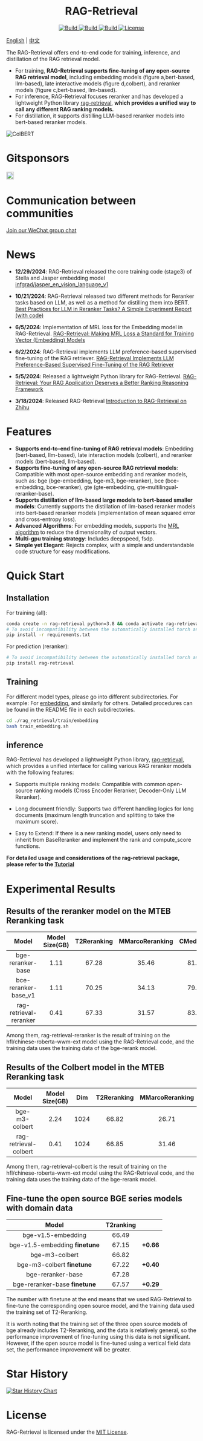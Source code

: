 <h1 align="center">RAG-Retrieval</h1>
<p align="center">
    <a href="https://pypi.org/project/rag-retrieval/#description">
            <img alt="Build" src="https://img.shields.io/pypi/v/rag-retrieval?color=brightgreen">
    </a>
    <a href="https://www.pepy.tech/projects/rag-retrieval">
            <img alt="Build" src="https://static.pepy.tech/personalized-badge/rag-retrieval?period=total&units=international_system&left_color=grey&right_color=brightgreen&left_text=downloads">
    </a>
    <a href="https://github.com/NLPJCL/RAG-Retrieval">
            <img alt="Build" src="https://img.shields.io/badge/Contribution-Welcome-blue">
    </a>
    <a href="https://github.com/NLPJCL/RAG-Retrieval/blob/master/LICENSE">
        <img alt="License" src="https://img.shields.io/badge/LICENSE-MIT-green">
    </a>
</p>

[English](./README.md) | [中文](./README_zh.md)

The RAG-Retrieval offers end-to-end code for training, inference, and distillation of the RAG retrieval model.
- For training, **RAG-Retrieval supports fine-tuning of any open-source RAG retrieval model**, including embedding models (figure a,bert-based, llm-based), late interactive models (figure d,colbert), and reranker models (figure c,bert-based, llm-based).
- For inference, RAG-Retrieval focuses reranker and has developed a lightweight Python library [rag-retrieval](https://pypi.org/project/rag-retrieval/), **which provides a unified way to call any different RAG ranking models.**
- For distillation, it supports distilling LLM-based reranker models into bert-based reranker models.


![ColBERT](pictures/models.png)


# Gitsponsors

[<img src="https://api.gitsponsors.com/api/badge/img?id=773093836" height="20">](https://api.gitsponsors.com/api/badge/link?p=B9A6KvI8V5kkCX3UDwPDSHfr5DBWDbwf/uDUz6wHomMT9p8wWViErqLAjlaZ2/2KdNlu4eVtPspSNfgAKp6aBA==)



# Communication between communities

[Join our WeChat group chat](https://www.notion.so/RAG-Retrieval-Roadmap-c817257e3e8a484b8850cac40a3fcf88)

# News

- **12/29/2024**: RAG-Retrieval released the core training code (stage3) of Stella and Jasper embedding model [infgrad/jasper_en_vision_language_v1](https://huggingface.co/infgrad/jasper_en_vision_language_v1)

- **10/21/2024**: RAG-Retrieval released two different methods for Reranker tasks based on LLM, as well as a method for distilling them into BERT. [Best Practices for LLM in Reranker Tasks? A Simple Experiment Report (with code)](https://zhuanlan.zhihu.com/p/987727357)

- **6/5/2024**: Implementation of MRL loss for the Embedding model in RAG-Retrieval. [RAG-Retrieval: Making MRL Loss a Standard for Training Vector (Embedding) Models](https://zhuanlan.zhihu.com/p/701884479)

- **6/2/2024**: RAG-Retrieval implements LLM preference-based supervised fine-tuning of the RAG retriever. [RAG-Retrieval Implements LLM Preference-Based Supervised Fine-Tuning of the RAG Retriever](https://zhuanlan.zhihu.com/p/701215443)

- **5/5/2024**: Released a lightweight Python library for RAG-Retrieval. [RAG-Retrieval: Your RAG Application Deserves a Better Ranking Reasoning Framework](https://zhuanlan.zhihu.com/p/692404995)

- **3/18/2024**: Released RAG-Retrieval [Introduction to RAG-Retrieval on Zhihu](https://zhuanlan.zhihu.com/p/683483778)



# Features

- **Supports end-to-end fine-tuning of RAG retrieval models**: Embedding (bert-based, llm-based), late interaction models (colbert), and reranker models (bert-based, llm-based).
- **Supports fine-tuning of any open-source RAG retrieval models**: Compatible with most open-source embedding and reranker models, such as: bge (bge-embedding, bge-m3, bge-reranker), bce (bce-embedding, bce-reranker), gte (gte-embedding, gte-multilingual-reranker-base).
- **Supports distillation of llm-based large models to bert-based smaller models**: Currently supports the distillation of llm-based reranker models into bert-based reranker models (implementation of mean squared error and cross-entropy loss).
- **Advanced Algorithms**: For embedding models, supports the [MRL algorithm](https://arxiv.org/abs/2205.13147) to reduce the dimensionality of output vectors.
- **Multi-gpu training strategy**: Includes deepspeed, fsdp.
- **Simple yet Elegant**: Rejects complex, with a simple and understandable code structure for easy modifications.


# Quick Start

## Installation
For training (all):
```bash
conda create -n rag-retrieval python=3.8 && conda activate rag-retrieval
# To avoid incompatibility between the automatically installed torch and the local cuda, it is recommended to manually install the compatible version of torch before proceeding to the next step.
pip install -r requirements.txt 
```
For prediction (reranker):
```bash
# To avoid incompatibility between the automatically installed torch and the local cuda, it is recommended to manually install the compatible version of torch before proceeding to the next step.
pip install rag-retrieval
```

## Training

For different model types, please go into different subdirectories. For example:
For [embedding](https://github.com/NLPJCL/RAG-Retrieval/tree/master/rag_retrieval/train/embedding), and similarly for others. Detailed procedures can be found in the README file in each subdirectories.
```bash
cd ./rag_retrieval/train/embedding
bash train_embedding.sh
```

## inference

RAG-Retrieval has developed a lightweight Python library, [rag-retrieval](https://pypi.org/project/rag-retrieval/), which provides a unified interface for calling various RAG reranker models with the following features:

- Supports multiple ranking models: Compatible with common open-source ranking models (Cross Encoder Reranker, Decoder-Only LLM Reranker).

- Long document friendly: Supports two different handling logics for long documents (maximum length truncation and splitting to take the maximum score).

- Easy to Extend: If there is a new ranking model, users only need to inherit from BaseReranker and implement the rank and compute_score functions.

**For detailed usage and considerations of the rag-retrieval package, please refer to the [Tutorial](https://github.com/NLPJCL/RAG-Retrieval/blob/master/examples/Reranker_Tutorial.md)**



# Experimental Results


## Results of the reranker model on the MTEB Reranking task


|      **Model**       |  **Model Size(GB)**  |**T2Reranking** | **MMarcoReranking** | **CMedQAv1** | **CMedQAv2** | **Avg** |
|:-----------:|:----------:|:----------:|:-------------:|:--------------:|:---------------:| :---------------:|
|   bge-reranker-base   |  1.11 | 67.28    |      35.46     |      81.27      |       84.10      | 67.03
| bce-reranker-base_v1 |   1.11 |70.25    |      34.13     |      79.64      |       81.31      | 66.33
| rag-retrieval-reranker |  0.41 | 67.33    |      31.57     |      83.54     |       86.03     | 67.12

Among them, rag-retrieval-reranker is the result of training on the hfl/chinese-roberta-wwm-ext model using the RAG-Retrieval code, and the training data uses the training data of the bge-rerank model.

## Results of the Colbert model in the MTEB Reranking task

|      **Model**  | **Model Size(GB)**  | **Dim**  | **T2Reranking** | **MMarcoReranking** | **CMedQAv1** | **CMedQAv2** | **Avg** |
|:-----------: |:----------:|:----------:|:----------:|:-------------:|:--------------:|:---------------:| :---------------:|
|   bge-m3-colbert   | 2.24 | 1024 | 66.82 | 26.71    |      75.88     |      76.83      |      61.56      
| rag-retrieval-colbert | 0.41 |  1024|  66.85    |      31.46     |      81.05     |       84.22     | 65.90

Among them, rag-retrieval-colbert is the result of training on the hfl/chinese-roberta-wwm-ext model using the RAG-Retrieval code, and the training data uses the training data of the bge-rerank model.

## Fine-tune the open source BGE series models with domain data

|      **Model**  | **T2ranking**  | |
|:-----------: |:----------:|:----------:|
|   bge-v1.5-embedding   | 66.49|  | 
|   bge-v1.5-embedding **finetune**    | 67.15 | **+0.66** | 
|   bge-m3-colbert   | 66.82|  | 
|   bge-m3-colbert **finetune**    | 67.22 | **+0.40** | 
|   bge-reranker-base   | 67.28|  | 
|   bge-reranker-base  **finetune**    | 67.57 | **+0.29** | 

The number with finetune at the end means that we used RAG-Retrieval to fine-tune the corresponding open source model, and the training data used the training set of T2-Reranking.

It is worth noting that the training set of the three open source models of bge already includes T2-Reranking, and the data is relatively general, so the performance improvement of fine-tuning using this data is not significant. However, if the open source model is fine-tuned using a vertical field data set, the performance improvement will be greater.

# Star History

[![Star History Chart](https://api.star-history.com/svg?repos=NLPJCL/RAG-Retrieval&type=Date)](https://star-history.com/#NLPJCL/RAG-Retrieval&Date)

# License
RAG-Retrieval is licensed under the [MIT License](https://github.com/NLPJCL/RAG-Retrieval/blob/master/LICENSE). 

